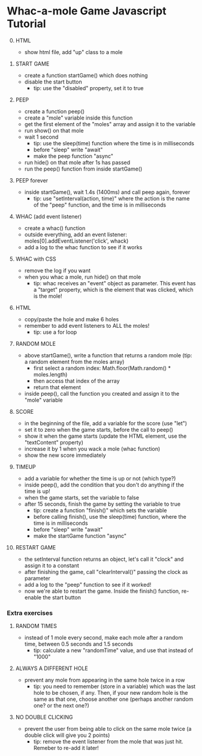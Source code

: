 # Whac-a-mole Game Javascript Tutorial

0) HTML
    - show html file, add "up" class to a mole

1) START GAME
    - create a function startGame() which does nothing
    - disable the start button 
        - tip: use the "disabled" property, set it to true

2) PEEP
    - create a function peep()
    - create a "mole" variable inside this function
    - get the first element of the "moles" array and assign it to the variable
    - run show() on that mole
    - wait 1 second 
        - tip: use the sleep(time) function where the time is in milliseconds
        - before "sleep" write "await"
        - make the peep function "async"
    - run hide() on that mole after 1s has passed
    - run the peep() function from inside startGame()

3) PEEP forever
    - inside startGame(), wait 1.4s (1400ms) and call peep again, forever
        - tip: use "setInterval(action, time)" where the action is the name of the "peep" function, and the time is in milliseconds


4) WHAC (add event listener)
    - create a whac() function
    - outside everything, add an event listener: moles[0].addEventListener('click', whack)
    - add a log to the whac function to see if it works

5) WHAC with CSS
    - remove the log if you want
    - when you whac a mole, run hide() on that mole
        - tip: whac receives an "event" object as parameter. This event has a "target" property, which is the element that was clicked, which is the mole!
    
6) HTML
    - copy/paste the hole and make 6 holes
    - remember to add event listeners to ALL the moles!
        - tip: use a for loop

7) RANDOM MOLE
    - above startGame(), write a function that returns a random mole (tip: a random element from the moles array)
        - first select a random index: Math.floor(Math.random() * moles.length)
        - then access that index of the array
        - return that element
    - inside peep(), call the function you created and assign it to the "mole" variable

8) SCORE
    - in the beginning of the file, add a variable for the score (use "let")
    - set it to zero when the game starts, before the call to peep()
    - show it when the game starts (update the HTML element, use the "textContent" property)
    - increase it by 1 when you wack a mole (whac function)
    - show the new score immediately


9) TIMEUP
    - add a variable for whether the time is up or not (which type?)
    - inside peep(), add the condition that you don't do anything if the time is up!
    - when the game starts, set the variable to false
    - after 15 seconds, finish the game by setting the variable to true
        - tip: create a function "finish()" which sets the variable
        - before calling finish(), use the sleep(time) function, where the time is in milliseconds
        - before "sleep" write "await"
        - make the startGame function "async"

10) RESTART GAME
    - the setInterval function returns an object, let's call it "clock" and assign it to a constant
    - after finishing the game, call "clearInterval()" passing the clock as parameter
    - add a log to the "peep" function to see if it worked!
    - now we're able to restart the game. Inside the finish() function, re-enable the start button

### Extra exercises

1. RANDOM TIMES
    - instead of 1 mole every second, make each mole after a random time, between 0.5 seconds and 1.5 seconds
        - tip: calculate a new "randomTime" value, and use that instead of "1000"

2. ALWAYS A DIFFERENT HOLE
    - prevent any mole from appearing in the same hole twice in a row
        - tip: you need to remember (store in a variable) which was the last hole to be chosen, if any. Then, if your new random hole is the same as that one, choose another one (perhaps another random one? or the next one?)

3. NO DOUBLE CLICKING
    - prevent the user from being able to click on the same mole twice (a double click will give you 2 points)
        - tip: remove the event listener from the mole that was just hit. Remeber to re-add it later!

